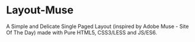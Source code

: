 # Layout-Muse
A Simple and Delicate Single Paged Layout (inspired by Adobe Muse - Site Of The Day) made with Pure HTML5, CSS3/LESS and JS/ES6. 
